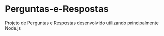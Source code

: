 # Perguntas-e-Respostas
Projeto de Perguntas e Respostas desenvolvido utilizando principalmente Node.js
